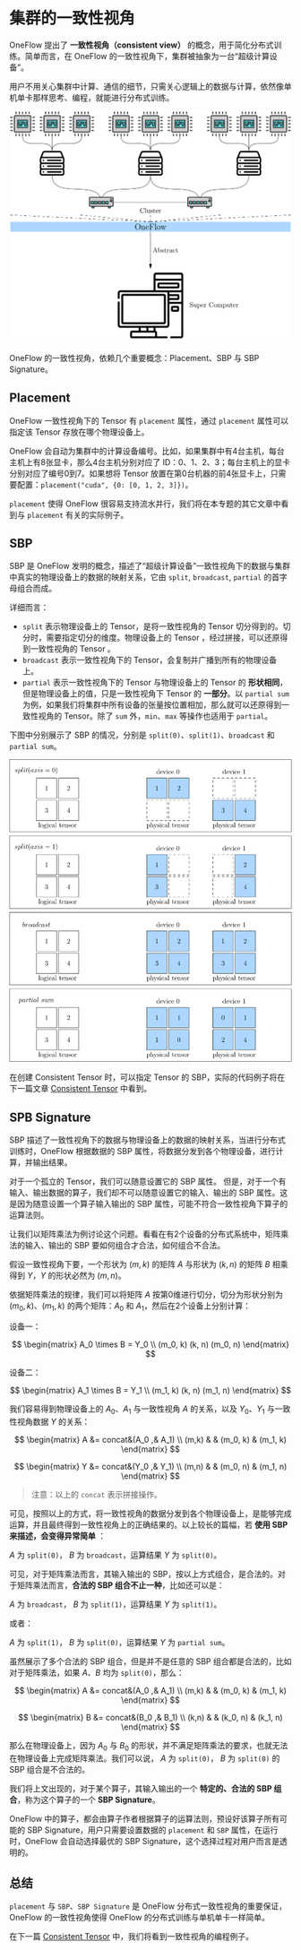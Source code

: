 # 集群的一致性视角

OneFlow 提出了 **一致性视角（consistent view）** 的概念，用于简化分布式训练。简单而言，在 OneFlow 的一致性视角下，集群被抽象为一台“超级计算设备”。

用户不用关心集群中计算、通信的细节，只需关心逻辑上的数据与计算，依然像单机单卡那样思考、编程，就能进行分布式训练。

![consistent view](./imgs/consistent-view.png)

OneFlow 的一致性视角，依赖几个重要概念：Placement、SBP 与 SBP Signature。

## Placement

OneFlow 一致性视角下的 Tensor 有 `placement` 属性，通过 `placement` 属性可以指定该 Tensor 存放在哪个物理设备上。

OneFlow 会自动为集群中的计算设备编号。比如，如果集群中有4台主机，每台主机上有8张显卡，那么4台主机分别对应了 ID：0、1、2、3；每台主机上的显卡分别对应了编号0到7。如果想将 Tensor 放置在第0台机器的前4张显卡上，只需要配置：`placement("cuda", {0: [0, 1, 2, 3]})`。

`placement` 使得 OneFlow 很容易支持流水并行，我们将在本专题的其它文章中看到与 `placement` 有关的实际例子。

## SBP

SBP 是 OneFlow 发明的概念，描述了“超级计算设备”一致性视角下的数据与集群中真实的物理设备上的数据的映射关系，它由 `split`, `broadcast`, `partial` 的首字母组合而成。

详细而言：

- `split` 表示物理设备上的 Tensor，是将一致性视角的 Tensor 切分得到的。切分时，需要指定切分的维度。物理设备上的 Tensor ，经过拼接，可以还原得到一致性视角的 Tensor 。
- `broadcast` 表示一致性视角下的 Tensor，会复制并广播到所有的物理设备上。
- `partial` 表示一致性视角下的 Tensor 与物理设备上的 Tensor 的 **形状相同**，但是物理设备上的值，只是一致性视角下 Tensor 的 **一部分**。以 `partial sum` 为例，如果我们将集群中所有设备的张量按位置相加，那么就可以还原得到一致性视角的 Tensor。除了 `sum` 外，`min`、`max` 等操作也适用于 `partial`。

下图中分别展示了 SBP 的情况，分别是 `split(0)`、`split(1)`、`broadcast` 和 `partial sum`。

![SBP Example](./imgs/sbp-example.png)

在创建 Consistent Tensor 时，可以指定 Tensor 的 SBP，实际的代码例子将在下一篇文章 [Consistent Tensor](./03_consistent_tensor.md) 中看到。

## SPB Signature

SBP 描述了一致性视角下的数据与物理设备上的数据的映射关系，当进行分布式训练时，OneFlow 根据数据的 SBP 属性，将数据分发到各个物理设备，进行计算，并输出结果。

对于一个孤立的 Tensor，我们可以随意设置它的 SBP 属性。
但是，对于一个有输入、输出数据的算子，我们却不可以随意设置它的输入、输出的 SBP 属性。这是因为随意设置一个算子输入输出的 SBP 属性，可能不符合一致性视角下算子的运算法则。

让我们以矩阵乘法为例讨论这个问题。看看在有2个设备的分布式系统中，矩阵乘法的输入、输出的 SBP 要如何组合才合法，如何组合不合法。

假设一致性视角下要，一个形状为 $(m, k)$ 的矩阵 $A$ 与形状为 $(k, n)$ 的矩阵 $B$ 相乘得到 $Y$，$Y$ 的形状必然为 $(m, n)$。

依据矩阵乘法的规律，我们可以将矩阵 $A$ 按第0维进行切分，切分为形状分别为 $(m_0, k)$、$(m_1, k)$ 的两个矩阵：$A_0$ 和 $A_1$，然后在2个设备上分别计算：

设备一：

$$
\begin{matrix}
A_0     \times     B     =     Y_0
\\
(m_0, k)     (k, n)      (m_0, n)
\end{matrix}
$$

设备二：

$$
\begin{matrix}
A_1     \times     B     =     Y_1
\\
(m_1, k)     (k, n)      (m_1, n)
\end{matrix}
$$

我们容易得到物理设备上的 $A_0$、$A_1$ 与一致性视角 $A$ 的关系，以及 $Y_0$、$Y_1$ 与一致性视角数据 $Y$ 的关系：

$$
\begin{matrix}
A &= concat&(A_0 ,& A_1) \\
(m,k) &  & (m_0, k) & (m_1, k)
\end{matrix}
$$

$$
\begin{matrix}
Y &= concat&(Y_0 ,& Y_1) \\
(m,n) &  & (m_0, n) & (m_1, n)
\end{matrix}
$$

> 注意：以上的 `concat` 表示拼接操作。

可见，按照以上的方式，将一致性视角的数据分发到各个物理设备上，是能够完成运算，并且最终得到一致性视角上的正确结果的。以上较长的篇幅，若 **使用 SBP 来描述，会变得异常简单** ：

$A$ 为 `split(0)`， $B$ 为 `broadcast`，运算结果 $Y$ 为 `split(0)`。

可见，对于矩阵乘法而言，其输入输出的 SBP，按以上方式组合，是合法的。对于矩阵乘法而言，**合法的 SBP 组合不止一种**，比如还可以是：

$A$ 为 `broadcast`， $B$ 为 `split(1)`，运算结果 $Y$ 为 `split(1)`。

或者：

$A$ 为 `split(1)`， $B$ 为 `split(0)`，运算结果 $Y$ 为 `partial sum`。

虽然展示了多个合法的 SBP 组合，但是并不是任意的 SBP 组合都是合法的，比如对于矩阵乘法，如果 $A$、$B$ 均为 `split(0)`，那么：

$$
\begin{matrix}
A &= concat&(A_0 ,& A_1) \\
(m,k) &  & (m_0, k) & (m_1, k)
\end{matrix}
$$

$$
\begin{matrix}
B &= concat&(B_0 ,& B_1) \\
(k,n) &  & (k_0, n) & (k_1, n)
\end{matrix}
$$

那么在物理设备上，因为 $A_0$ 与 $B_0$ 的形状，并不满足矩阵乘法的要求，也就无法在物理设备上完成矩阵乘法。我们可以说， $A$ 为 `split(0)`， $B$ 为 `split(0)` 的 SBP 组合是不合法的。

我们将上文出现的，对于某个算子，其输入输出的一个 **特定的、合法的 SBP 组合**，称为这个算子的一个 **SBP Signature**。

OneFlow 中的算子，都会由算子作者根据算子的运算法则，预设好该算子所有可能的 SBP Signature，用户只需要设置数据的 `placement` 和 `SBP` 属性，在运行时，OneFlow 会自动选择最优的 SBP Signature，这个选择过程对用户而言是透明的。

## 总结

`placement` 与 `SBP`、`SBP Signature` 是 OneFlow 分布式一致性视角的重要保证，OneFlow 的一致性视角使得 OneFlow 的分布式训练与单机单卡一样简单。

在下一篇 [Consistent Tensor](./03_consistent_tensor) 中，我们将看到一致性视角的编程例子。
